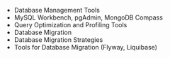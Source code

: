 - Database Management Tools
- MySQL Workbench, pgAdmin, MongoDB Compass
- Query Optimization and Profiling Tools
- Database Migration
- Database Migration Strategies
- Tools for Database Migration (Flyway, Liquibase)